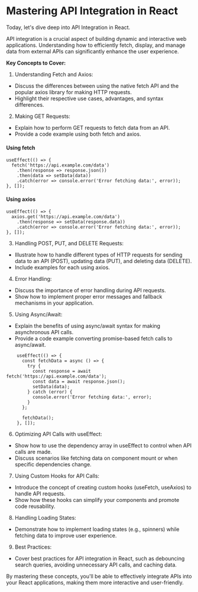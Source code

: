 # Mastering API Integration in React

Today, let's dive deep into API Integration in React.

API integration is a crucial aspect of building dynamic and interactive web applications. Understanding how to efficiently fetch, display, and manage data from external APIs can significantly enhance the user experience.

**Key Concepts to Cover:**

1. Understanding Fetch and Axios:

- Discuss the differences between using the native fetch API and the popular axios library for making HTTP requests.
- Highlight their respective use cases, advantages, and syntax differences.

2. Making GET Requests:

- Explain how to perform GET requests to fetch data from an API.
- Provide a code example using both fetch and axios.

#### Using fetch

```
useEffect(() => {
  fetch('https://api.example.com/data')
    .then(response => response.json())
    .then(data => setData(data))
    .catch(error => console.error('Error fetching data:', error));
}, []);
```

#### Using axios

```
useEffect(() => {
  axios.get('https://api.example.com/data')
    .then(response => setData(response.data))
    .catch(error => console.error('Error fetching data:', error));
}, []);
```

3. Handling POST, PUT, and DELETE Requests:

- Illustrate how to handle different types of HTTP requests for sending data to an API (POST), updating data (PUT), and deleting data (DELETE).
- Include examples for each using axios.

4. Error Handling:

- Discuss the importance of error handling during API requests.
- Show how to implement proper error messages and fallback mechanisms in your application.

5. Using Async/Await:

- Explain the benefits of using async/await syntax for making asynchronous API calls.
- Provide a code example converting promise-based fetch calls to async/await.

```
    useEffect(() => {
      const fetchData = async () => {
        try {
          const response = await fetch('https://api.example.com/data');
          const data = await response.json();
          setData(data);
        } catch (error) {
          console.error('Error fetching data:', error);
        }
      };

      fetchData();
    }, []);
```

6. Optimizing API Calls with useEffect:

- Show how to use the dependency array in useEffect to control when API calls are made.
- Discuss scenarios like fetching data on component mount or when specific dependencies change.

7. Using Custom Hooks for API Calls:

- Introduce the concept of creating custom hooks (useFetch, useAxios) to handle API requests.
- Show how these hooks can simplify your components and promote code reusability.

8. Handling Loading States:

- Demonstrate how to implement loading states (e.g., spinners) while fetching data to improve user experience.

9. Best Practices:

- Cover best practices for API integration in React, such as debouncing search queries, avoiding unnecessary API calls, and caching data.

By mastering these concepts, you'll be able to effectively integrate APIs into your React applications, making them more interactive and user-friendly.
